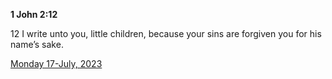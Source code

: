 **1 John 2:12**

12 I write unto you, little children, because your sins are forgiven you for his name’s sake.

[Monday 17-July, 2023](https://t.me/s/daily_scripture)
